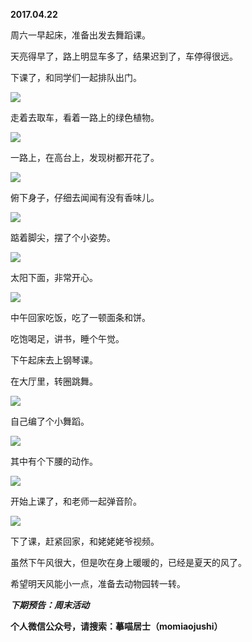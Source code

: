 
          
            
**2017.04.22**

周六一早起床，准备出发去舞蹈课。

天亮得早了，路上明显车多了，结果迟到了，车停得很远。

下课了，和同学们一起排队出门。




![](img/51001-5b044477b76dd205.jpg)




走着去取车，看着一路上的绿色植物。




![](img/51001-381bf1b5183b6e1c.jpg)




一路上，在高台上，发现树都开花了。




![](img/51001-d592d34d1a425a08.jpg)




俯下身子，仔细去闻闻有没有香味儿。




![](img/51001-676aa873a5f2dc6f.jpg)




踮着脚尖，摆了个小姿势。




![](img/51001-7c984dc377237e86.jpg)




太阳下面，非常开心。




![](img/51001-7a634ea5f1d6a1b0.jpg)




中午回家吃饭，吃了一顿面条和饼。

吃饱喝足，讲书，睡个午觉。

下午起床去上钢琴课。

在大厅里，转圈跳舞。




![](img/51001-0402da77276d202b.jpg)




自己编了个小舞蹈。




![](img/51001-39dc7a9cd9f83e59.jpg)




其中有个下腰的动作。




![](img/51001-a35034b0a7cf6ce5.jpg)




开始上课了，和老师一起弹音阶。




![](img/51001-b786cc0c3bbbf6b3.jpg)




下了课，赶紧回家，和姥姥姥爷视频。

虽然下午风很大，但是吹在身上暖暖的，已经是夏天的风了。

希望明天风能小一点，准备去动物园转一转。


***下期预告：周末活动***


**个人微信公众号，请搜索：摹喵居士（momiaojushi）**

          
        